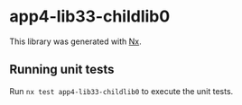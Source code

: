 # app4-lib33-childlib0

This library was generated with [Nx](https://nx.dev).

## Running unit tests

Run `nx test app4-lib33-childlib0` to execute the unit tests.
